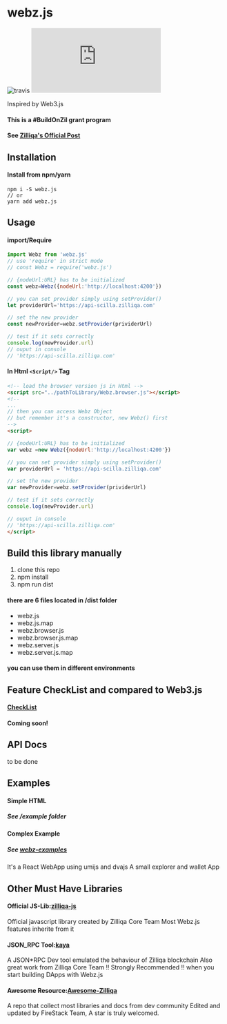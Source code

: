 # webz.js

![travis](https://travis-ci.com/FireStack-Lab/webz.js.svg?branch=master)
![npm](https://www.npmjs.com/package/webz.js)

Inspired by Web3.js

#### This is a #BuildOnZil grant program

#### See [Zilliqa's Official Post](https://blog.zilliqa.com/announcing-the-first-zilliqa-ecosystem-grant-awardees-4ccb39ef83c9)

## Installation

#### Install from npm/yarn

```
npm i -S webz.js
// or
yarn add webz.js
```

## Usage

#### import/Require

```Javascript
import Webz from 'webz.js'
// use 'require' in strict mode
// const Webz = require('webz.js')

// {nodeUrl:URL} has to be initialized
const webz=Webz({nodeUrl:'http://localhost:4200'})

// you can set provider simply using setProvider()
let providerUrl='https://api-scilla.zilliqa.com'

// set the new provider
const newProvider=webz.setProvider(prividerUrl)

// test if it sets correctly
console.log(newProvider.url)
// ouput in console
// 'https://api-scilla.zilliqa.com'
```

#### In Html `<Script/>` Tag

```html
<!-- load the browser version js in Html -->
<script src="../pathToLibrary/Webz.browser.js"></script>
<!--
...
// then you can access Webz Object
// but remember it's a constructor, new Webz() first
-->
<script>

// {nodeUrl:URL} has to be initialized
var webz =new Webz({nodeUrl:'http://localhost:4200'})

// you can set provider simply using setProvider()
var providerUrl = 'https://api-scilla.zilliqa.com'

// set the new provider
var newProvider=webz.setProvider(prividerUrl)

// test if it sets correctly
console.log(newProvider.url)

// ouput in console
// 'https://api-scilla.zilliqa.com'
</script>
```

## Build this library manually

1.  clone this repo
2.  npm install
3.  npm run dist

#### there are 6 files located in /dist folder

- webz.js
- webz.js.map
- webz.browser.js
- webz.browser.js.map
- webz.server.js
- webz.server.js.map

#### you can use them in different environments

## Feature CheckList and compared to Web3.js

#### [CheckList](./docs/CheckList.md)

#### Coming soon!

## API Docs

to be done

## Examples

#### Simple HTML

##### See /example folder

#### Complex Example

##### See [webz-examples](https://github.com/FireStack-Lab/webz-examples)

It's a React WebApp using umijs and dvajs
A small explorer and wallet App

## Other Must Have Libraries

#### Official JS-Lib:[zilliqa-js](https://github.com/Zilliqa/Zilliqa-JavaScript-Library)

Official javascript library created by Zilliqa Core Team
Most Webz.js features inherite from it

#### JSON_RPC Tool:[kaya](https://github.com/Zilliqa/kaya)

A JSON\*RPC Dev tool emulated the behaviour of Zilliqa blockchain
Also great work from Zilliqa Core Team
!! Strongly Recommended !!
when you start building DApps with Webz.js

#### Awesome Resource:[Awesome-Zilliqa](https://github.com/FireStack-Lab/Awesome-Zilliqa)

A repo that collect most libraries and docs from dev community
Edited and updated by FireStack Team, A star is truly welcomed.
